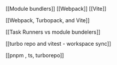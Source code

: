 
[[Module bundlers]]
[[Webpack]]
[[Vite]]

[[Webpack, Turbopack, and Vite]]


[[Task Runners vs module bundelers]]

[[turbo repo and vitest - workspace sync]]

[[pnpm , ts, turborepo]]